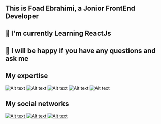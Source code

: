 <div align="left">

This is Foad Ebrahimi, a Jonior FrontEnd Developer 
-----------------------------

## 🚀  I'm currently Learning ReactJs
## 🤝 I will be happy if you have any questions and ask me

 ## My expertise
 <img alt="Alt text" src="https://img.shields.io/badge/HTML5-E34F26.svg?style=for-the-badge&logo=HTML5&logoColor=white"/>
 <img alt="Alt text" src="https://img.shields.io/badge/CSS3-1572B6.svg?style=for-the-badge&logo=CSS3&logoColor=white"/>
 <img alt="Alt text" src="https://img.shields.io/badge/Tailwind%20CSS-06B6D4.svg?style=for-the-badge&logo=Tailwind-CSS&logoColor=white"/>
 <img alt="Alt text" src="https://img.shields.io/badge/Bootstrap-7952B3.svg?style=for-the-badge&logo=Bootstrap&logoColor=white"/>
 <img alt="Alt text" src="https://img.shields.io/badge/JavaScript-F7DF1E.svg?style=for-the-badge&logo=JavaScript&logoColor=black"/>
 <img alt="" src="https://img.shields.io/badge/C#-512BD4.svg?style=for-the-badge&logo=C#&logoColor=white"/>
 <img alt="" src="https://img.shields.io/badge/React-61DAFB.svg?style=for-the-badge&logo=React&logoColor=black" />
 <img alt="" src="https://img.shields.io/badge/Create%20React%20App-09D3AC.svg?style=for-the-badge&logo=Create-React-App&logoColor=white" />
<br>

## My social networks
 <a href="https://www.linkedin.com/in/foadebarhimi/">
     <img alt="Alt text" src="https://img.shields.io/badge/LinkedIn-0A66C2.svg?style=for-the-badge&logo=LinkedIn&logoColor=white"/>
 </a>
 <a href="">
     <img alt="Alt text" src="https://img.shields.io/badge/Instagram-E4405F.svg?style=for-the-badge&logo=Instagram&logoColor=white"/>
 </a>
 <a href="https://t.me/BeFrontFace">
     <img alt="Alt text" src="https://img.shields.io/badge/Telegram-26A5E4.svg?style=for-the-badge&logo=Telegram&logoColor=white"/>
 </a>
